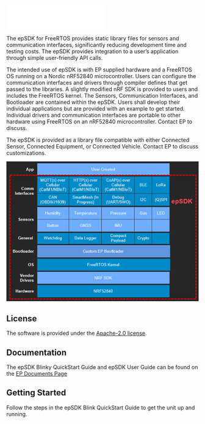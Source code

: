 [![epSDK Blinky Example][ep-logo]][ep-link]

[ep-logo]: logo.png
[epSDK-current-state]: epSDK-current-state.PNG
[ep-link]: https://www.embeddedplanet.com/
[ep-doc-link]: https://www.embeddedplanet.com/product-documentation

The epSDK for FreeRTOS provides static library files for sensors and communication interfaces, significantly reducing development time and testing costs. The epSDK provides integration to a user’s application through simple user-friendly API calls.

The intended use of epSDK is with EP supplied hardware and a FreeRTOS OS running on a Nordic nRF52840 microcontroller. Users can configure the communication interfaces and drivers through compiler defines that get passed to the libraries. A slightly modified nRF SDK is provided to users and includes the FreeRTOS kernel. The Sensors, Communication Interfaces, and Bootloader are contained within the epSDK. Users shall develop their individual applications but are provided with an example to get started. Individual drivers and communication interfaces are portable to other hardware using FreeRTOS on an nRF52840 microcontroller. Contact EP to discuss.

The epSDK is provided as a library file compatible with either Connected Sensor, Connected Equipment, or Connected Vehicle. Contact EP to discuss customizations.

![epSDK-current-state]

## License

The software is provided under the [Apache-2.0 license](LICENSE-apache-2.0.txt).

## Documentation
The epSDK Blinky QuickStart Guide and epSDK User Guide can be found on the [EP Documents Page][ep-doc-link]

## Getting Started
Follow the steps in the epSDK Blink QuickStart Guide to get the unit up and running.

